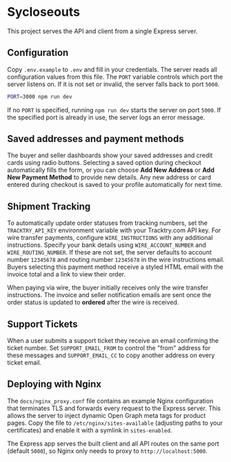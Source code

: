 # Sycloseouts

This project serves the API and client from a single Express server.

## Configuration

Copy `.env.example` to `.env` and fill in your credentials. The server reads all
configuration values from this file. The `PORT` variable controls which port the
server listens on. If it is not set or invalid, the server falls back to port
`5000`.

```bash
PORT=3000 npm run dev
```

If no `PORT` is specified, running `npm run dev` starts the server on port `5000`.
If the specified port is already in use, the server logs an error message.

## Saved addresses and payment methods
The buyer and seller dashboards show your saved addresses and credit cards using radio buttons.
Selecting a saved option during checkout automatically fills the form, or you can choose **Add New Address** or **Add New Payment Method** to provide new details.
Any new address or card entered during checkout is saved to your profile automatically for next time.

## Shipment Tracking
To automatically update order statuses from tracking numbers, set the `TRACKTRY_API_KEY` environment variable with your Tracktry.com API key.
For wire transfer payments, configure `WIRE_INSTRUCTIONS` with any additional instructions. Specify your bank details using `WIRE_ACCOUNT_NUMBER` and `WIRE_ROUTING_NUMBER`. If these are not set, the server defaults to account number `12345678` and routing number `12345678` in the wire instructions email.
Buyers selecting this payment method receive a styled HTML email with the invoice total and a link to view their order.

When paying via wire, the buyer initially receives only the wire transfer instructions.
The invoice and seller notification emails are sent once the order status is updated to **ordered** after the wire is received.

## Support Tickets
When a user submits a support ticket they receive an email confirming the ticket number. Set `SUPPORT_EMAIL_FROM` to control the "from" address for these messages and `SUPPORT_EMAIL_CC` to copy another address on every ticket email.

## Deploying with Nginx
The `docs/nginx_proxy.conf` file contains an example Nginx configuration that
terminates TLS and forwards every request to the Express server. This allows the
server to inject dynamic Open Graph meta tags for product pages. Copy the file to
`/etc/nginx/sites-available` (adjusting paths to your certificates) and enable it
with a symlink in `sites-enabled`.

The Express app serves the built client and all API routes on the same port
(default `5000`), so Nginx only needs to proxy to `http://localhost:5000`.
